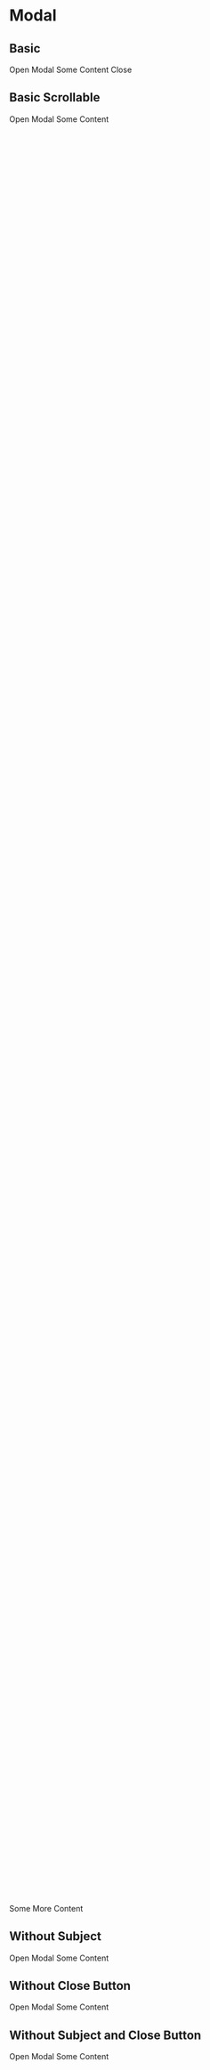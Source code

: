 # Modal

## Basic

<Playground>
  <p-button @click="openModal(0)">Open Modal</p-button>
  <p-modal subject="Some Subject" :open="isOpen(0)" v-on:close="closeModal(0)">
    <p-text>Some Content</p-text>
    <p-button @click="closeModal(0)">Close</p-button>
  </p-modal>
</Playground>

## Basic Scrollable

<Playground>
  <p-button @click="openModal(1)">Open Modal</p-button>
  <p-modal subject="Some Subject" :open="isOpen(1)" v-on:close="closeModal(1)">
    <p-text>Some Content</p-text>
    <div style="height: 80vh;"></div>
    <p-text>Some More Content</p-text>
  </p-modal>
</Playground>

## Without Subject

<Playground>
  <p-button @click="openModal(2)">Open Modal</p-button>
  <p-modal :open="isOpen(2)" v-on:close="closeModal(2)">
    <p-text>Some Content</p-text>
  </p-modal>
</Playground>

## Without Close Button

<Playground>
  <p-button @click="openModal(3)">Open Modal</p-button>
  <p-modal subject="Some Subject" disable-close-button :open="isOpen(3)" v-on:close="closeModal(3)">
    <p-text>Some Content</p-text>
  </p-modal>
</Playground>

## Without Subject and Close Button

<Playground>
  <p-button @click="openModal(4)">Open Modal</p-button>
  <p-modal disable-close-button :open="isOpen(4)" v-on:close="closeModal(4)">
    <p-text>Some Content</p-text>
  </p-modal>
</Playground>


<script lang="ts">
  import Vue from 'vue';
  import Component from 'vue-class-component';
  
  @Component
  export default class PlaygroundModal extends Vue {
    private modalState: {[key: number]: boolean} = {};
    
    private mounted() {
      this.modalState = { ...Array.from(Array(document.querySelectorAll('.playground').length)) };
    }
    
    public isOpen(index: number): boolean {
      return this.modalState[index];
    }
    
    public openModal(index: number): void {
      this.modalState[index] = true;
    }
    
    public closeModal(index: number): void {
      this.modalState[index] = false;
    }
  }
</script>
